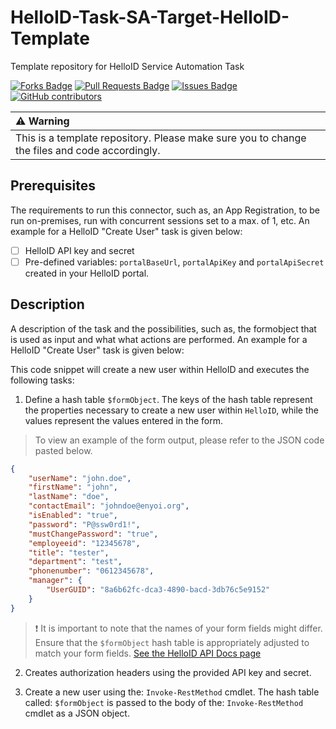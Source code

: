 # HelloID-Task-SA-Target-HelloID-Template
Template repository for HelloID Service Automation Task

<a href="https://github.com/Tools4everBV/HelloID-Task-SA-Target-HelloID-Template/network/members"><img src="https://img.shields.io/github/forks/Tools4everBV/HelloID-Task-SA-Target-HelloID-Template" alt="Forks Badge"/></a>
<a href="https://github.com/Tools4everBV/HelloID-Task-SA-Target-HelloID-Template/pulls"><img src="https://img.shields.io/github/issues-pr/Tools4everBV/HelloID-Task-SA-Target-HelloID-Template" alt="Pull Requests Badge"/></a>
<a href="https://github.com/Tools4everBV/HelloID-Task-SA-Target-HelloID-Template/issues"><img src="https://img.shields.io/github/issues/Tools4everBV/HelloID-Task-SA-Target-HelloID-Template" alt="Issues Badge"/></a>
<a href="https://github.com/Tools4everBV/HelloID-Task-SA-Target-HelloID-Template/graphs/contributors"><img alt="GitHub contributors" src="https://img.shields.io/github/contributors/Tools4everBV/HelloID-Task-SA-Target-HelloID-Template?color=2b9348"></a>

| :warning: Warning                                                                             |
| :-------------------------------------------------------------------------------------------- |
| This is a template repository. Please make sure you to change the files and code accordingly. |

## Prerequisites
The requirements to run this connector, such as, an App Registration, to be run on-premises, run with concurrent sessions set to a max. of 1, etc.
An example for a HelloID "Create User" task is given below:

- [ ] HelloID API key and secret
- [ ] Pre-defined variables: `portalBaseUrl`, `portalApiKey` and `portalApiSecret` created in your HelloID portal.

## Description
A description of the task and the possibilities, such as, the formobject that is used as input and what what actions are performed.
An example for a HelloID "Create User" task is given below:

This code snippet will create a new user within HelloID and executes the following tasks:

1. Define a hash table `$formObject`. The keys of the hash table represent the properties necessary to create a new user within `HelloID`, while the values represent the values entered in the form.

> To view an example of the form output, please refer to the JSON code pasted below.

```json
{
    "userName": "john.doe",
    "firstName": "john",
    "lastName": "doe",
    "contactEmail": "johndoe@enyoi.org",
    "isEnabled": "true",
    "password": "P@ssw0rd1!",
    "mustChangePassword": "true",
    "employeeid": "12345678",
    "title": "tester",
    "department": "test",
    "phonenumber": "0612345678",
    "manager": {
        "UserGUID": "8a6b62fc-dca3-4890-bacd-3db76c5e9152"
    }
}
```

> :exclamation: It is important to note that the names of your form fields might differ. Ensure that the `$formObject` hash table is appropriately adjusted to match your form fields.
> [See the HelloID API Docs page](https://apidocs.helloid.com/docs/helloid/7d9592b2cfeed-add-a-user)

2. Creates authorization headers using the provided API key and secret.

3. Create a new user using the: `Invoke-RestMethod` cmdlet. The hash table called: `$formObject` is passed to the body of the: `Invoke-RestMethod` cmdlet as a JSON object.
